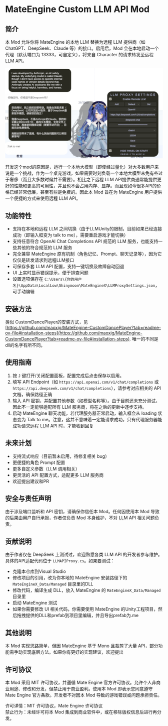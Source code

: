 # MateEngine Custom LLM API Mod

## 简介

本 Mod 允许你将 MateEngine 的本地 LLM 替换为远程 LLM 提供商（如 ChatGPT、DeepSeek、Claude 等）的接口。启用后，Mod 会在本地启动一个代理（默认端口为 13333，可自定义），将来自 Character 的请求转发至远程 LLM API。

![alt text](resources/intro.png)

开发这个mod的原因是，运行一个本地大模型（即使经过量化）对大多数用户来说是一个挑战，作为一个桌宠游戏，如果需要时刻负载一个本地大模型未免有些过于奢侈（而且大多数时候并不需要）。相比之下远程 LLM API提供商通常能提供更好的性能和更高的可用性，并且也不会占用内存、显存。而且现如今很多API的价格已经非常低廉，甚至有些是免费的。因此本 Mod 旨在为 MateEngine 用户提供一个便捷的方式来使用远程 LLM API。

## 功能特性

- 支持在本地和远程 LLM 之间切换（由于LLMUnity的限制，目前如果已经连接成功（即输入框变为 talk to me），需要重启游戏才能切换）
- 支持任意符合 OpenAI Chat Completions API 规范的 LLM 服务，也能支持一些其他的符合规范的 LLM 服务
- 完全兼容 MateEngine 原有机制（角色记忆、Prompt、聊天记录等），因为它仅仅是转发请求到远程LLM接口
- 可保存多套 LLM API 配置，支持一键切换及故障自动回退
- UI 上实时显示错误提示，便于排查问题
- 设置选项保存在 `C:\Users\{你的用户名}\AppData\LocalLow\Shinymoon\MateEngineX\LLMProxySettings.json`，可手动编辑

## 安装方法

类似 CustomDancePlayer的安装方式，见[https://github.com/maoxig/MateEngine-CustomDancePlayer?tab=readme-ov-file#installation-steps](https://github.com/maoxig/MateEngine-CustomDancePlayer?tab=readme-ov-file#installation-steps). 唯一的不同是dll的名字有所不同。


## 使用指南

1. 按 `J` 键打开/关闭配置面板，配置完成后点击保存以启用。
2. 填写 API Endpoint（如 `https://api.openai.com/v1/chat/completions` 或 `https://api.deepseek.com/v1/chat/completions`），请参考对应相关的 API 文档，确保路径正确
3. 输入 API 密钥，并配置其他参数（如模型名称等）。由于目前还未充分测试，因此不一定能够适配所有 LLM 服务商，将在之后的更新中逐步支持。
4. 启动 MateEngine 聊天功能，若代理服务器正常启动，输入框会从 loading 状态变为 Talk to me。注意，这并不意味着一定能请求成功，只有代理服务器能成功请求远程 LLM API 时，才能收到回复

## 未来计划

- 支持流式响应（目前暂未启用，待修复相关 bug）
- 更便捷的角色 Prompt 配置
- 更多自定义参数（LLM 调用相关）
- 更灵活的 API 配置方式，适配更多 LLM 服务商
- 欢迎提出建议和PR

## 安全与责任声明

由于涉及端口监听和 API 密钥，请确保你信任本 Mod。任何因使用本 Mod 导致的后果由用户自行承担，作者仅负责 Mod 本身维护，不对 LLM API 相关问题负责。


## 贡献说明

由于作者仅在 DeepSeek 上测试过，欢迎熟悉各类 LLM API 的开发者参与维护。 具体的API适配代码位于 `LLMAPIProxy.cs`。如果要测试：
- 克隆本仓库到Visual Studio
- 修改项目的引用，改为你本地的 MateEngine 安装路径下的 `MateEngineX_Data/Managed` 目录里的DLL
- 修改代码，编译生成 DLL，放入 MateEngine 的 `MateEngineX_Data/Managed` 目录里
- 启动 MateEngine 测试
- 如果你需要修改 UI 相关代码，你需要使用 MateEngine 的Unity工程项目，然后拖拽提供的DLL和prefab到项目里编辑，并且导出prefab为.me



## 其他说明

本 Mod 实现思路简单，但因 MateEngine 基于 Mono 且裁剪了大量 API，部分功能需手动实现底层方法。如果你有更好的实现建议，欢迎提出

## 许可协议

本 Mod 采用 MIT 许可协议，并遵循 Mate Engine 官方许可协议。允许个人非商业用途、修改和分发，但禁止用于商业盈利。使用本 Mod 即表示您同意遵守 Mate Engine 官方条款。开发者不对因本 Mod 导致的游戏错误或问题承担责任。

许可详情：MIT 许可协议，Mate Engine 许可协议  
禁止行为：未经许可将本 Mod 集成到商业软件中，或在移除版权信息后进行再分发。
